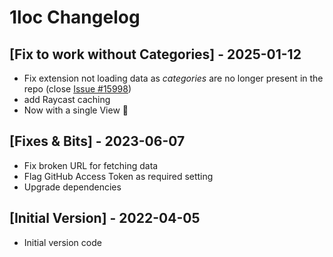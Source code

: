 # 1loc Changelog

## [Fix to work without Categories] - 2025-01-12

- Fix extension not loading data as _categories_ are no longer present in the repo (close [Issue #15998](https://github.com/raycast/extensions/issues/15998))
- add Raycast caching
- Now with a single View 💯

## [Fixes & Bits] - 2023-06-07

- Fix broken URL for fetching data
- Flag GitHub Access Token as required setting
- Upgrade dependencies

## [Initial Version] - 2022-04-05

- Initial version code
